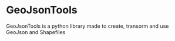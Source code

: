 # GeoJsonTools
GeoJsonTools is a python library made to create, transorm and use GeoJson and Shapefiles
